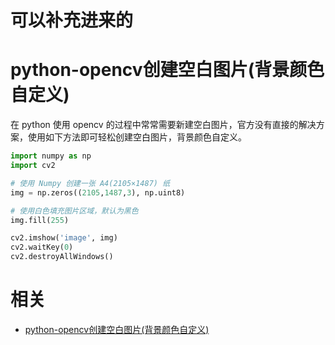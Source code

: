 
# 可以补充进来的



# python-opencv创建空白图片(背景颜色自定义)


在 python 使用 opencv 的过程中常常需要新建空白图片，官方没有直接的解决方案，使用如下方法即可轻松创建空白图片，背景颜色自定义。

```py
import numpy as np
import cv2

# 使用 Numpy 创建一张 A4(2105×1487) 纸
img = np.zeros((2105,1487,3), np.uint8)

# 使用白色填充图片区域，默认为黑色
img.fill(255)

cv2.imshow('image', img)
cv2.waitKey(0)
cv2.destroyAllWindows()
```





# 相关

- [python-opencv创建空白图片(背景颜色自定义)](https://wsonh.com/article/116.html)

